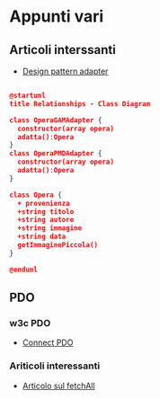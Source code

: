 # Appunti vari

## Articoli interssanti

- [Design pattern adapter](https://designpatternsphp.readthedocs.io/en/latest/Structural/Adapter/README.html)

```json

@startuml
title Relationships - Class Diagram

class OperaGAMAdapter {
  constructor(array opera)
  adatta():Opera
}
class OperaPMDAdapter {
  constructor(array opera)
  adatta():Opera
}

class Opera {
  + provenienza
  +string titolo
  +string autore
  +string immagine
  +string data
  getImmaginePiccola()
}

@enduml

```

## PDO 

### w3c PDO

- [Connect PDO](https://www.w3schools.com/php/php_mysql_connect.asp) 

### Ariticoli interessanti

- [Articolo sul fetchAll](https://phpdelusions.net/pdo#fetchall)



